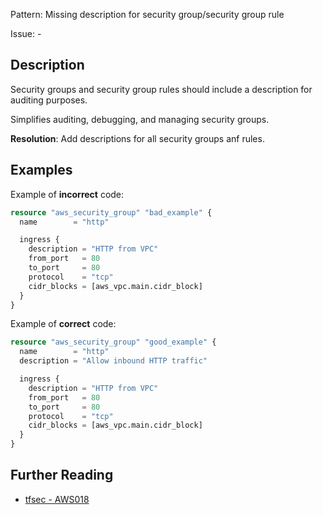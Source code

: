 Pattern: Missing description for security group/security group rule

Issue: -

## Description

Security groups and security group rules should include a description for auditing purposes.

Simplifies auditing, debugging, and managing security groups.

**Resolution**: Add descriptions for all security groups anf rules.

## Examples

Example of **incorrect** code:

```terraform
resource "aws_security_group" "bad_example" {
  name        = "http"

  ingress {
    description = "HTTP from VPC"
    from_port   = 80
    to_port     = 80
    protocol    = "tcp"
    cidr_blocks = [aws_vpc.main.cidr_block]
  }
}
```

Example of **correct** code:

```terraform
resource "aws_security_group" "good_example" {
  name        = "http"
  description = "Allow inbound HTTP traffic"

  ingress {
    description = "HTTP from VPC"
    from_port   = 80
    to_port     = 80
    protocol    = "tcp"
    cidr_blocks = [aws_vpc.main.cidr_block]
  }
}
```

## Further Reading

* [tfsec - AWS018](https://tfsec.dev/docs/aws/AWS018/)
